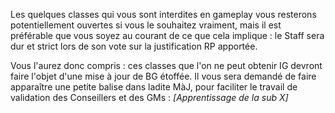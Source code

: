 Les quelques classes qui vous sont interdites en gameplay vous resterons potentiellement ouvertes si vous le souhaitez vraiment, mais il est préférable que vous soyez au courant de ce que cela implique : le Staff sera dur et strict lors de son vote sur la justification RP apportée.

Vous l'aurez donc compris : ces classes que l'on ne peut obtenir IG devront faire l'objet d'une mise à jour de BG étoffée. Il vous sera demandé de faire apparaître une petite balise dans ladite MàJ, pour faciliter le travail de validation des Conseillers et des GMs : _[Apprentissage de la sub X]_
